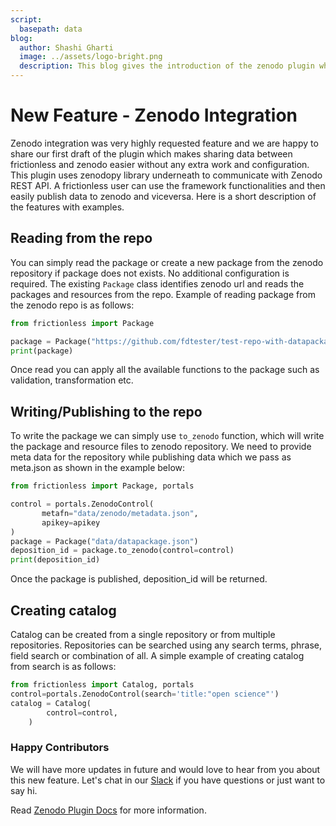 ```yaml
---
script:
  basepath: data
blog:
  author: Shashi Gharti
  image: ../assets/logo-bright.png
  description: This blog gives the introduction of the zenodo plugin which helps to easily read data from and write data to Zenodo.
---
```


# New Feature - Zenodo Integration

Zenodo integration was very highly requested feature and we are happy to share our first draft of the plugin which makes sharing data between frictionless and zenodo easier without any extra work and configuration. This plugin uses zenodopy library underneath to communicate with Zenodo REST API. A frictionless user can use the framework functionalities and then easily publish data to zenodo and viceversa. Here is a short description of the features with examples.

## Reading from the repo

You can simply read the package or create a new package from the zenodo repository if package does not exists. No additional configuration is required. The existing ```Package``` class identifies zenodo url and reads the packages and resources from the repo. Example of reading package from the zenodo repo is as follows:

```python tabs=Python 
from frictionless import Package

package = Package("https://github.com/fdtester/test-repo-with-datapackage-json")
print(package)
```

Once read you can apply all the available functions to the package such as validation, transformation etc.

## Writing/Publishing to the repo

To write the package we can simply use ```to_zenodo``` function, which will write the package and resource files to zenodo repository. We need to provide meta data for the repository while publishing data which we pass as meta.json as shown in the example below:

```python tabs=Python 
from frictionless import Package, portals

control = portals.ZenodoControl(
       metafn="data/zenodo/metadata.json",
       apikey=apikey  
)
package = Package("data/datapackage.json")
deposition_id = package.to_zenodo(control=control)
print(deposition_id)

```
Once the package is published, deposition_id will be returned.

## Creating catalog

Catalog can be created from a single repository or from multiple repositories. Repositories can be searched using any search terms, phrase, field search or combination of all. A simple example of creating catalog from search is as follows:

```python tabs=Python 
from frictionless import Catalog, portals
control=portals.ZenodoControl(search='title:"open science"')
catalog = Catalog(
        control=control,
    )
```


### Happy Contributors

We will have more updates in future and would love to hear from you about this new feature. Let's chat in our [Slack](https://join.slack.com/t/frictionlessdata/shared_invite/zt-17kpbffnm-tRfDW_wJgOw8tJVLvZTrBg) if you have questions or just want to say hi.

Read [Zenodo Plugin Docs](../../docs/portals/zenodo.html) for more information.
